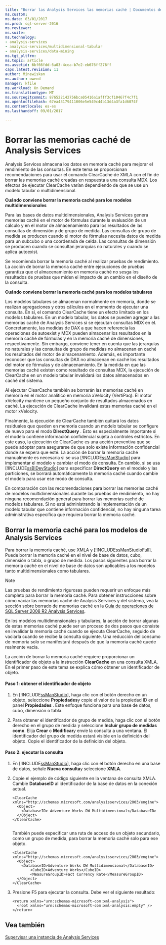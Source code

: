 ```yaml
---
title: "Borrar las Analysis Services las memorias caché | Documentos de Microsoft"
ms.custom: 
ms.date: 03/01/2017
ms.prod: sql-server-2016
ms.reviewer: 
ms.suite: 
ms.technology:
- analysis-services
- analysis-services/multidimensional-tabular
- analysis-services/data-mining
ms.tgt_pltfrm: 
ms.topic: article
ms.assetid: 6bf66fdd-6a03-4cea-b7e2-eb676ff276ff
caps.latest.revision: 11
author: Minewiskan
ms.author: owend
manager: kfile
ms.workload: On Demand
ms.translationtype: MT
ms.sourcegitcommit: 876522142756bca05416a1afff3cf10467f4c7f1
ms.openlocfilehash: 67ea43179411006e5e549c44b13d4a3fa1d6074f
ms.contentlocale: es-es
ms.lasthandoff: 09/01/2017

---
```

# <a name="clear-the-analysis-services-caches"></a>Borrar las memorias caché de Analysis Services
  Analysis Services almacena los datos en memoria caché para mejorar el rendimiento de las consultas. En este tema se proporcionan recomendaciones para usar el comando ClearCache de XMLA con el fin de borrar las memorias caché creadas en respuesta a una consulta MDX. Los efectos de ejecutar ClearCache varían dependiendo de que se use un modelo tabular o multidimensional.  
  
 **Cuándo conviene borrar la memoria caché para los modelos multidimensionales**  
  
 Para las bases de datos multidimensionales, Analysis Services genera memorias caché en el motor de fórmulas durante la evaluación de un cálculo y en el motor de almacenamiento para los resultados de las consultas de dimensión y de grupo de medida. Las consultas de grupo de medida se producen cuando el motor de fórmulas necesita datos de medida para un subcubo o una coordenada de celda. Las consultas de dimensión se producen cuando se consultan jerarquías no naturales y cuando se aplica autoexist.  
  
 Se recomienda borrar la memoria caché al realizar pruebas de rendimiento. La acción de borrar la memoria caché entre ejecuciones de pruebas garantiza que el almacenamiento en memoria caché no sesga los resultados de pruebas que miden el impacto de un cambio en el diseño de la consulta.  
  
 **Cuándo conviene borrar la memoria caché para los modelos tabulares**  
  
 Los modelos tabulares se almacenan normalmente en memoria, donde se realizan agregaciones y otros cálculos en el momento de ejecutar una consulta. En sí, el comando ClearCache tiene un efecto limitado en los modelos tabulares. En un modelo tabular, los datos se pueden agregar a las memorias caché de Analysis Services si se ejecutan consultas MDX en él. Concretamente, las medidas de DAX a que hacen referencia las operaciones de autoexist y MDX pueden almacenar los resultados en la memoria caché de fórmulas y en la memoria caché de dimensiones, respectivamente. Sin embargo, conviene tener en cuenta que las jerarquías no naturales y las consultas de grupo de medidas no almacenan en caché los resultados del motor de almacenamiento. Además, es importante reconocer que las consultas de DAX no almacenan en caché los resultados del motor de fórmulas y de almacenamiento. En la medida en que las memorias caché existen como resultado de consultas MDX, la ejecución de ClearCache en un modelo tabular invalidará los datos almacenados en caché del sistema.  
  
 Al ejecutar ClearCache también se borrarán las memorias caché en memoria en el motor analítico en memoria xVelocity (VertiPaq). El motor xVelocity mantiene un pequeño conjunto de resultados almacenados en caché. La ejecución de ClearCache invalidará estas memorias caché en el motor xVelocity.  
  
 Finalmente, la ejecución de ClearCache también quitará los datos residuales que queden en memoria cuando un modelo tabular se configure de nuevo para el modo **DirectQuery** . Esto es especialmente importante si el modelo contiene información confidencial sujeta a controles estrictos. En este caso, la ejecución de ClearCache es una acción preventiva que se puede adoptar para asegurarse de que solo existe información confidencial donde se espera que esté. La acción de borrar la memoria caché manualmente es necesaria si se usa [!INCLUDE[ssManStudio](../../includes/ssmanstudio-md.md)] para implementar el modelo y cambiar el modo de consulta. En cambio, si se usa [!INCLUDE[ssBIDevStudio](../../includes/ssbidevstudio-md.md)] para especificar **DirectQuery** en el modelo y las particiones, se borrará automáticamente la memoria caché cuando cambie el modelo para usar ese modo de consulta.  
  
 En comparación con las recomendaciones para borrar las memorias caché de modelos multidimensionales durante las pruebas de rendimiento, no hay ninguna recomendación general para borrar las memorias caché de modelos tabulares. Si no está administrando la implementación de un modelo tabular que contiene información confidencial, no hay ninguna tarea administrativa específica que requiera borrar la memoria caché.  
  
## <a name="clear-the-cache-for-analysis-services-models"></a>Borrar la memoria caché para los modelos de Analysis Services  
 Para borrar la memoria caché, use XMLA y [!INCLUDE[ssManStudioFull](../../includes/ssmanstudiofull-md.md)]. Puede borrar la memoria caché en el nivel de base de datos, cubo, dimensión o tabla, o grupo de medida. Los pasos siguientes para borrar la memoria caché en el nivel de base de datos son aplicables a los modelos tanto multidimensionales como tabulares.  
  
> [!NOTE]  
>  Las pruebas de rendimiento rigurosas pueden requerir un enfoque más completo para borrar la memoria caché. Para obtener instrucciones sobre cómo vaciar las memorias caché de Analysis Services y del sistema, vea la sección sobre borrado de memorias caché en la [Guía de operaciones de SQL Server 2008 R2 Analysis Services](http://go.microsoft.com/fwlink/?linkID=http://go.microsoft.com/fwlink/?LinkID=225539).  
  
 En los modelos multidimensionales y tabulares, la acción de borrar algunas de estas memorias caché puede ser un proceso de dos pasos que consiste en invalidar la memoria caché cuando se ejecuta ClearCache, seguido de vaciarla cuando se recibe la consulta siguiente. Una reducción del consumo de memoria solo se manifestará después de que la memoria caché quede realmente vacía.  
  
 La acción de borrar la memoria caché requiere proporcionar un identificador de objeto a la instrucción **ClearCache** en una consulta XMLA. En el primer paso de este tema se explica cómo obtener un identificador de objeto.  
  
#### <a name="step-1-get-the-object-identifier"></a>Paso 1: obtener el identificador de objeto  
  
1.  En [!INCLUDE[ssManStudio](../../includes/ssmanstudio-md.md)], haga clic con el botón derecho en un objeto, seleccione **Propiedades**y copie el valor de la propiedad ID en el panel **Propiedades** . Este enfoque funciona para una base de datos, cubo, dimensión o tabla.  
  
2.  Para obtener el identificador de grupo de medida, haga clic con el botón derecho en el grupo de medida y seleccione **Incluir grupo de medidas como**. Elija **Crear** o **Modificar**y envíe la consulta a una ventana. El identificador del grupo de medida estará visible en la definición del objeto. Copie el identificador de la definición del objeto.  
  
#### <a name="step-2-run-the-query"></a>Paso 2: ejecutar la consulta  
  
1.  En [!INCLUDE[ssManStudio](../../includes/ssmanstudio-md.md)], haga clic con el botón derecho en una base de datos, señale **Nueva consulta**y seleccione **XMLA**.  
  
2.  Copie el ejemplo de código siguiente en la ventana de consulta XMLA. Cambie **DatabaseID** al identificador de la base de datos en la conexión actual.  
  
    ```  
    <ClearCache xmlns="http://schemas.microsoft.com/analysisservices/2003/engine">  
      <Object>  
        <DatabaseID> Adventure Works DW Multidimensional</DatabaseID>  
      </Object>  
    </ClearCache>  
  
    ```  
  
     También puede especificar una ruta de acceso de un objeto secundario, como un grupo de medida, para borrar la memoria caché solo para ese objeto.  
  
    ```  
    <ClearCache xmlns="http://schemas.microsoft.com/analysisservices/2003/engine">  
      <Object>  
        <DatabaseID>Adventure Works DW Multidimensional</DatabaseID>  
            <CubeID>Adventure Works</CubeID>  
            <MeasureGroupID>Fact Currency Rate</MeasureGroupID>  
      </Object>  
    </ClearCache>  
    ```  
  
3.  Presione F5 para ejecutar la consulta. Debe ver el siguiente resultado:  
  
    ```  
    <return xmlns="urn:schemas-microsoft-com:xml-analysis">  
      <root xmlns="urn:schemas-microsoft-com:xml-analysis:empty" />  
    </return>  
    ```  
  
## <a name="see-also"></a>Vea también  
 [Supervisar una instancia de Analysis Services](../../analysis-services/instances/monitor-an-analysis-services-instance.md)  
  
  

